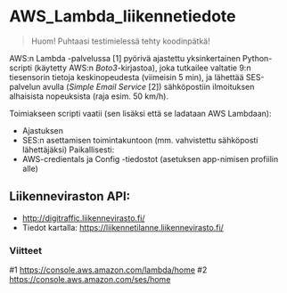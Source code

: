 # AWS_Lambda_liikennetiedote

> Huom! Puhtaasi testimielessä tehty koodinpätkä! 

AWS:n Lambda -palvelussa [1] pyörivä ajastettu yksinkertainen Python-scripti
(käytetty AWS:n _Boto3_-kirjastoa), joka tutkailee valtatie 9:n tiesensorin tietoja keskinopeudesta (viimeisin 5 min),
ja lähettää SES-palvelun avulla (_Simple Email Service_ [2]) sähköpostiin ilmoituksen alhaisista nopeuksista (raja esim. 50 km/h).

Toimiakseen scripti vaatii (sen lisäksi että se ladataan AWS Lambdaan):
- Ajastuksen
- SES:n asettamisen toimintakuntoon (mm. vahvistettu sähköposti lähettäjäksi)
Paikallisesti:
- AWS-credientals ja Config -tiedostot (asetuksen app-nimisen profiilin alle)


## Liikenneviraston API: 
- http://digitraffic.liikennevirasto.fi/
- Tiedot kartalla: https://liikennetilanne.liikennevirasto.fi/

### Viitteet
#1 https://console.aws.amazon.com/lambda/home
#2 https://console.aws.amazon.com/ses/home

